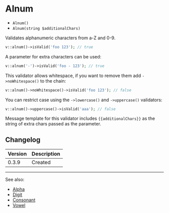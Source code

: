 # Alnum

- `Alnum()`
- `Alnum(string $additionalChars)`

Validates alphanumeric characters from a-Z and 0-9.

```php
v::alnum()->isValid('foo 123'); // true
```

A parameter for extra characters can be used:

```php
v::alnum('-')->isValid('foo - 123'); // true
```

This validator allows whitespace, if you want to
remove them add `->noWhitespace()` to the chain:

```php
v::alnum()->noWhitespace()->isValid('foo 123'); // false
```

You can restrict case using the `->lowercase()` and
`->uppercase()` validators:

```php
v::alnum()->uppercase()->isValid('aaa'); // false
```

Message template for this validator includes `{{additionalChars}}` as
the string of extra chars passed as the parameter.

## Changelog

Version | Description
--------|-------------
  0.3.9 | Created

***
See also:

- [Alpha](Alpha.md)
- [Digit](Digit.md)
- [Consonant](Consonant.md)
- [Vowel](Vowel.md)
